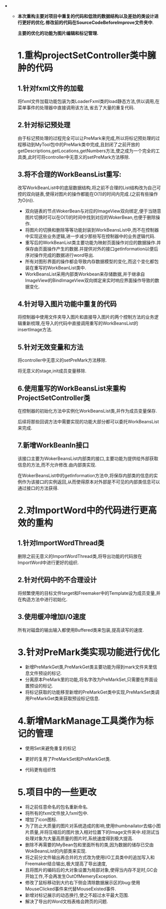 - - **本次重构主要对项目中重复的代码和低效的数据结构以及差劲的类设计进行更好的优化.修改前的代码在SourceCodeBeforeImprove文件夹中**.

    **主要的优化的功能为图片编辑和标记管理.**

    # 1.重构projectSetController类中臃肿的代码

     ## 1.针对fxml文件的加载

    将fxml文件加载功能包装为类LoaderFxml类的load静态方法,供以调用,在菜单事件的处理器中直接调用该方法,省去了大量的重复代码.

    ## 2.针对标记预处理

    由于标记预处理的过程完全可以让PreMark来完成,所以将标记预处理的过程移动到MyTool包中的PreMark类中完成,且封闭了之前开放的getDescriptions,getLocations,getNumbers方法,使之成为一个完全的工具类,此时可将controller中无意义的setPreMark方法移除.

    ## 3.将不合理的WorkBeansList重写:

    改写WorkBeanList中的底层数据结构,将之前不合理的List结构改为自己可控的双向链表,使得对图片的操作都能在O(1)的时间内完成.(之前有些操作为O(n)).

    -  双向链表的节点WokerBean与对应的ImageView双向绑定,便于当随意图片切换时可以在O(1)的时间中找到对应的WokerBean,也便于删除操作.
    -   将图片的切换和删除等等功能封装到WorkBeansList中,而不在控制器中实现这些业务逻辑,进一步减少那些写在控制器中的业务逻辑代码.
    -   重写后的WorkBeanList类主要功能为映射页面操作对应的数据操作.并保存由页面操作产生的数据.并提供对外的接口getInformation以便后序对操作完成的数据进行word导出.
    - 所有对图形界面的操作都会导致内存数据模型的变化,而这个变化都包装在重写的WorkBeanList类中.
    - WorkBeansList采用内部类Workbean来存储数据,并于继承自ImageView的BindImageView双向绑定来实时响应界面操作导致的数据变化.

    ## 4.针对导入图片功能中重复的代码

    将控制器中使用文件夹导入图片和直接导入图片的两个控制方法的业务逻辑重新梳理,在导入的代码中直接调用重写的WorkBeansList的insertImage方法.

    ## 5.针对无效变量和方法

    将controller中无意义的setPreMark方法移除.

    将无意义的stage,init成员变量移除.

    ## 6.使用重写的WorkBeansList来重构ProjectSetController类

    在控制器的初始化方法中实例化WorkBeansList类,并作为成员变量保存.

    后续将那些回调方法中需要实现的功能大部分都可以委托WorkBeansList来完成.

    ## 7.新增WorkBeanIn接口

    该接口主要为WokerBeansList内部类的接口,主要功能为提供给外部获取信息的方法,而不允许修改.由内部类实现.

    在WokerBeansList中的getInformation方法中,将保存内部类的信息的实例作为该接口的实例返回,从而使得原本对外部是不可见的内部类信息可以通过接口的方法获得.

    # 2.对ImportWord中的代码进行更高效的重构

    ## 1.针对ImportWordThread类

     删除之前无意义的ImportWordThread类,将导出功能的代码放在ImportWord中进行更好的组织.

    ## 2.针对代码中的不合理设计

    将频繁使用的目标文件target和Freemaker中的Template设为成员变量,并在构造方法中进行初始化.

    ## 3.使用缓冲增加I/0速度

    所有对磁盘的输出输入都使用Buffered类来包装,提高读写的速度.

    # 3.针对PreMark类实现功能进行优化

    - 新增PreMarkGet类,PreMarkGet类主要功能为得到mark文件夹里信息文件预设的标记.
    - 分离原本PreMark里的功能,将名字改为PreMarkSet,只需要在界面设置预设的标记.
    - 将标记获取的功能移至新增的PreMarkGet类中实现,PreMarkSet类调用PreMarkGet类来获取预设标记信息.

    # 4.新增MarkManage工具类作为标记的管理

    - 使用Set来避免重复的标记

    - 更好的复用了PreMarkSet和PreMarkGet类.

    - 代码更有组织性


    # 5.项目中的一些更改

    - 将之前任意命名的包名重新命名.
    - 将所有的fxml文件放入fxml包中.
    - 增加了icon图标.
    - 为了防止大质量的图片对系统造成的影响,使用thumbnailator去缩小图片质量,并将压缩后的图片放入相对位置下的Image文件夹中.经测试当处理对象为大量高质量的图片时,系统速度得到极大提高.
    - 删除不再需要的MyBean包和里面所有的类,因为数据的储存已交由WokBeansList的内部类来实现.
    - 将之前分文件输出再合并的方式改为使用I/O工具类中的追加写入和Freemaker结合输出,极大提高了导出速度,
    - 且将图片的编码后的大对象设置为局部对象,使得当内存不足时,GC会开始工作,不会再发生OutOfMemeryException.
    - 修改了鼠标移动到大约右下侧会清除数据展示区的bug:使用MouseClicked事件来代替MouseExisted事件.
    - 新增对标记展示的动态换行,使之不超过水平最大范围.
    - 解决了导出的Word文档表格会跨页的问题.